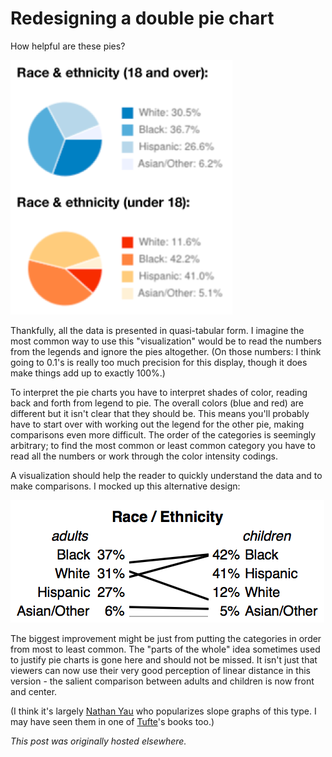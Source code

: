 # Redesigning a double pie chart



How helpful are these pies?

<a href="screen-shot-2013-10-06-at-4-22-24-pm.png"><img class="aligncenter size-full wp-image-350" alt="Screen Shot 2013-10-06 at 4.22.24 PM" src="screen-shot-2013-10-06-at-4-22-24-pm.png"></a>

Thankfully, all the data is presented in quasi-tabular form. I imagine the most common way to use this "visualization" would be to read the numbers from the legends and ignore the pies altogether. (On those numbers: I think going to 0.1's is really too much precision for this display, though it does make things add up to exactly 100%.)

To interpret the pie charts you have to interpret shades of color, reading back and forth from legend to pie. The overall colors (blue and red) are different but it isn't clear that they should be. This means you'll probably have to start over with working out the legend for the other pie, making comparisons even more difficult. The order of the categories is seemingly arbitrary; to find the most common or least common category you have to read all the numbers or work through the color intensity codings.

A visualization should help the reader to quickly understand the data and to make comparisons. I mocked up this alternative design:

<a href="screen-shot-2013-10-06-at-4-22-51-pm.png"><img class="aligncenter size-full wp-image-352" alt="Screen Shot 2013-10-06 at 4.22.51 PM" src="screen-shot-2013-10-06-at-4-22-51-pm.png"></a>

The biggest improvement might be just from putting the categories in order from most to least common. The "parts of the whole" idea sometimes used to justify pie charts is gone here and should not be missed. It isn't just that viewers can now use their very good perception of linear distance in this version - the salient comparison between adults and children is now front and center.

(I think it's largely <a href="http://flowingdata.com/about/">Nathan Yau</a> who popularizes slope graphs of this type. I may have seen them in one of <a href="http://www.edwardtufte.com/tufte/">Tufte</a>'s books too.)



*This post was originally hosted elsewhere.*
